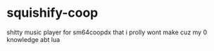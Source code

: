 # squishify-coop

shitty music player for sm64coopdx that i prolly wont make cuz my 0 knowledge abt lua
